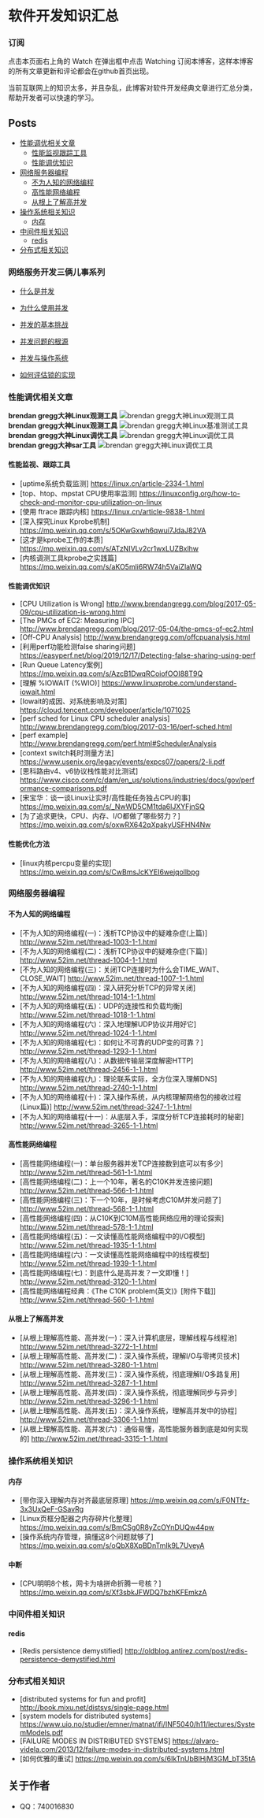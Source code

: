 软件开发知识汇总
========

### 订阅
点击本页面右上角的 Watch 在弹出框中点击 Watching 订阅本博客，这样本博客的所有文章更新和评论都会在github首页出现。

当前互联网上的知识太多，并且杂乱，此博客对软件开发经典文章进行汇总分类，帮助开发者可以快速的学习。

## Posts
* [性能调优相关文章](#性能调优相关文章)<br>
     * [性能监视跟踪工具](#性能监视跟踪工具)<br>
     * [性能调优知识](#性能调优知识)<br>
* [网络服务器编程](#网络服务器编程)<br>
     * [不为人知的网络编程](#不为人知的网络编程)<br>
     * [高性能网络编程](#高性能网络编程)<br>
     * [从根上了解高并发](#从根上了解高并发)<br>
* [操作系统相关知识](#操作系统相关知识)<br>
     * [内存](#内存)<br>
* [中间件相关知识](#中间件相关知识)<br>
     * [redis](#redis)<br>
* [分布式相关知识](#分布式相关知识)<br>

### 网络服务开发三俩儿事系列

- [什么是并发](https://github.com/o-my-god/Blog/wiki/什么是并发)

- [为什么使用并发](https://github.com/o-my-god/Blog/wiki/为什么使用并发)

- [并发的基本挑战](https://github.com/o-my-god/Blog/wiki/并发的基本挑战)

- [并发问题的根源](https://github.com/o-my-god/Blog/wiki/并发问题的根源)

- [并发与操作系统](https://github.com/o-my-god/Blog/wiki/并发和操作系统)

- [如何评估锁的实现](https://github.com/o-my-god/Blog/wiki/如何评估锁的实现)

### 性能调优相关文章
**brendan gregg大神Linux观测工具**
![brendan gregg大神Linux观测工具](https://github.com/o-my-god/Blog/blob/master/resource/linux_observability_tools.png "brendan gregg大神Linux观测工具")
**brendan gregg大神Linux观测工具**
![brendan gregg大神Linux基准测试工具](https://github.com/o-my-god/Blog/blob/master/resource/linux_benchmarking_tools.png)
**brendan gregg大神Linux调优工具**
![brendan gregg大神Linux调优工具](https://github.com/o-my-god/Blog/blob/master/resource/linux_tuning_tools.png)
**brendan gregg大神sar工具**
![brendan gregg大神Linux调优工具](https://github.com/o-my-god/Blog/blob/master/resource/linux_observability_sar.png)

#### 性能监视、跟踪工具
- [uptime系统负载监测] https://linux.cn/article-2334-1.html 
- [top、htop、mpstat CPU使用率监测] https://linuxconfig.org/how-to-check-and-monitor-cpu-utilization-on-linux
- [使用 ftrace 跟踪内核] https://linux.cn/article-9838-1.html
- [深入探究Linux Kprobe机制] https://mp.weixin.qq.com/s/5OKwGxwh6qwui7JdaJ82VA
- [这才是kprobe工作的本质] https://mp.weixin.qq.com/s/ATzNIVLv2cr1wxLUZBxlhw
- [内核调测工具kprobe之实践篇] https://mp.weixin.qq.com/s/aKO5mli6RW74h5VaiZlaWQ

#### 性能调优知识
- [CPU Utilization is Wrong] http://www.brendangregg.com/blog/2017-05-09/cpu-utilization-is-wrong.html
- [The PMCs of EC2: Measuring IPC] http://www.brendangregg.com/blog/2017-05-04/the-pmcs-of-ec2.html
- [Off-CPU Analysis] http://www.brendangregg.com/offcpuanalysis.html
- [利用perf功能检测false sharing问题] https://easyperf.net/blog/2019/12/17/Detecting-false-sharing-using-perf
- [Run Queue Latency案例] https://mp.weixin.qq.com/s/AzcB1DwqRCoiofOOI88T9Q
- [理解 %IOWAIT (%WIO)] https://www.linuxprobe.com/understand-iowait.html
- [Iowait的成因、对系统影响及对策] https://cloud.tencent.com/developer/article/1071025
- [perf sched for Linux CPU scheduler analysis] http://www.brendangregg.com/blog/2017-03-16/perf-sched.html
- [perf example] http://www.brendangregg.com/perf.html#SchedulerAnalysis
- [context switch耗时测量方法] https://www.usenix.org/legacy/events/expcs07/papers/2-li.pdf
- [思科路由v4、v6协议栈性能对比测试] https://www.cisco.com/c/dam/en_us/solutions/industries/docs/gov/performance-comparisons.pdf
- [宋宝华：谈一谈Linux让实时/高性能任务独占CPU的事] https://mp.weixin.qq.com/s/_NwWD5CM1tda6lJXYFjnSQ
- [为了追求更快，CPU、内存、I/O都做了哪些努力？] https://mp.weixin.qq.com/s/oxwRX642qXpakyUSFHN4Nw

#### 性能优化方法
- [linux内核percpu变量的实现] https://mp.weixin.qq.com/s/CwBmsJcKYEI6wejqollbpg

### 网络服务器编程
#### 不为人知的网络编程
- [不为人知的网络编程(一)：浅析TCP协议中的疑难杂症(上篇)] http://www.52im.net/thread-1003-1-1.html
- [不为人知的网络编程(二)：浅析TCP协议中的疑难杂症(下篇)] http://www.52im.net/thread-1004-1-1.html
- [不为人知的网络编程(三)：关闭TCP连接时为什么会TIME_WAIT、CLOSE_WAIT] http://www.52im.net/thread-1007-1-1.html
- [不为人知的网络编程(四)：深入研究分析TCP的异常关闭] http://www.52im.net/thread-1014-1-1.html
- [不为人知的网络编程(五)：UDP的连接性和负载均衡] http://www.52im.net/thread-1018-1-1.html
- [不为人知的网络编程(六)：深入地理解UDP协议并用好它] http://www.52im.net/thread-1024-1-1.html
- [不为人知的网络编程(七)：如何让不可靠的UDP变的可靠？] http://www.52im.net/thread-1293-1-1.html
- [不为人知的网络编程(八)：从数据传输层深度解密HTTP] http://www.52im.net/thread-2456-1-1.html
- [不为人知的网络编程(九)：理论联系实际，全方位深入理解DNS] http://www.52im.net/thread-2740-1-1.html
- [不为人知的网络编程(十)：深入操作系统，从内核理解网络包的接收过程(Linux篇)] http://www.52im.net/thread-3247-1-1.html
- [不为人知的网络编程(十一)：从底层入手，深度分析TCP连接耗时的秘密] http://www.52im.net/thread-3265-1-1.html

#### 高性能网络编程
- [高性能网络编程(一)：单台服务器并发TCP连接数到底可以有多少] http://www.52im.net/thread-561-1-1.html
- [高性能网络编程(二)：上一个10年，著名的C10K并发连接问题] http://www.52im.net/thread-566-1-1.html
- [高性能网络编程(三)：下一个10年，是时候考虑C10M并发问题了] http://www.52im.net/thread-568-1-1.html
- [高性能网络编程(四)：从C10K到C10M高性能网络应用的理论探索] http://www.52im.net/thread-578-1-1.html
- [高性能网络编程(五)：一文读懂高性能网络编程中的I/O模型] http://www.52im.net/thread-1935-1-1.html
- [高性能网络编程(六)：一文读懂高性能网络编程中的线程模型] http://www.52im.net/thread-1939-1-1.html
- [高性能网络编程(七)：到底什么是高并发？一文即懂！] http://www.52im.net/thread-3120-1-1.html
- [高性能网络编程经典：《The C10K problem(英文)》[附件下载]] http://www.52im.net/thread-560-1-1.html

#### 从根上了解高并发
- [从根上理解高性能、高并发(一)：深入计算机底层，理解线程与线程池] http://www.52im.net/thread-3272-1-1.html
- [从根上理解高性能、高并发(二)：深入操作系统，理解I/O与零拷贝技术] http://www.52im.net/thread-3280-1-1.html
- [从根上理解高性能、高并发(三)：深入操作系统，彻底理解I/O多路复用] http://www.52im.net/thread-3287-1-1.html
- [从根上理解高性能、高并发(四)：深入操作系统，彻底理解同步与异步] http://www.52im.net/thread-3296-1-1.html
- [从根上理解高性能、高并发(五)：深入操作系统，理解高并发中的协程] http://www.52im.net/thread-3306-1-1.html
- [从根上理解高性能、高并发(六)：通俗易懂，高性能服务器到底是如何实现的] http://www.52im.net/thread-3315-1-1.html

### 操作系统相关知识
#### 内存
- [带你深入理解内存对齐最底层原理] https://mp.weixin.qq.com/s/F0NTfz-3x3UxQeF-GSavRg
- [Linux页框分配器之内存碎片化整理] https://mp.weixin.qq.com/s/BmCSg0R8yZcOYnDUQw44pw
- [操作系统内存管理，搞懂这8个问题就够了] https://mp.weixin.qq.com/s/oQbX8XpBDnTmIk9L7UveyA

#### 中断
- [CPU明明8个核，网卡为啥拼命折腾一号核？] https://mp.weixin.qq.com/s/Xf3sbkJFWDQ7bzhKFEmkzA

### 中间件相关知识
#### redis
- [Redis persistence demystified] http://oldblog.antirez.com/post/redis-persistence-demystified.html

### 分布式相关知识
- [distributed systems for fun and profit] http://book.mixu.net/distsys/single-page.html
- [system models for distributed systems] https://www.uio.no/studier/emner/matnat/ifi/INF5040/h11/lectures/SystemModels.pdf
- [FAILURE MODES IN DISTRIBUTED SYSTEMS] https://alvaro-videla.com/2013/12/failure-modes-in-distributed-systems.html
- [如何优雅的重试] https://mp.weixin.qq.com/s/6IkTnUbBlHjM3GM_bT35tA

## 关于作者
- QQ：740016830

